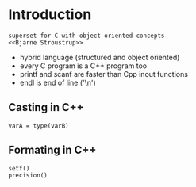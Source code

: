 # Introduction

    superset for C with object oriented concepts
    <<Bjarne Stroustrup>>

- hybrid language (structured and object oriented)
- every C program is a C++ program too
- printf and scanf are faster than Cpp inout functions
- endl is end of line ('\n')

## Casting in C++
    varA = type(varB)

## Formating in C++
    setf()
    precision()